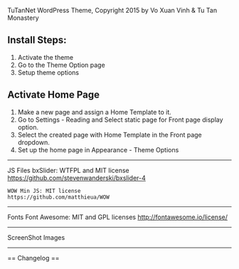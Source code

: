 TuTanNet WordPress Theme, Copyright 2015 by Vo Xuan Vinh & Tu Tan Monastery


Install Steps:
--------------

1. Activate the theme
2. Go to the Theme Option page
3. Setup theme options


Activate Home Page
--------------------
1. Make a new page and assign a Home Template to it.
2. Go to Settings - Reading and Select static page for Front page display option.
3. Select the created page with Home Template in the Front page dropdown.
4. Set up the home page in Appearance - Theme Options


------------------------------------------

JS Files 
    bxSlider: WTFPL and MIT license
    https://github.com/stevenwanderski/bxslider-4
    
    WOW Min JS: MIT license
    https://github.com/matthieua/WOW
  
-------------------------------------------
Fonts
    Font Awesome: MIT and GPL licenses
    http://fontawesome.io/license/    

----------------------------------------------------

ScreenShot Images
    


----------------------------------------------------
== Changelog ==
